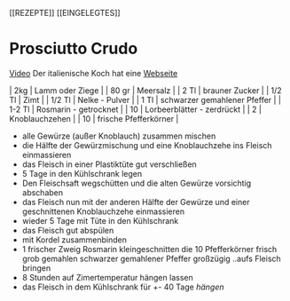 [[REZEPTE]] [[EINGELEGTES]]
# Prosciutto Crudo
[Video](https://www.youtube.com/watch?v=jl_ak-HEJwk)
Der italienische Koch hat eine [Webseite](https://www.cuoredicioccolato.it/index.php/fatto-in-casa/salumi/48-prosciutto-crudo-violino-di-agnello)

| 2kg    | Lamm oder Ziege              |
| 80 gr  | Meersalz                     |
| 2 Tl   | brauner Zucker               |
| 1/2 Tl | Zimt                         |
| 1/2 Tl | Nelke - Pulver               |
| 1 Tl   | schwarzer gemahlener Pfeffer |
| 1-2 Tl | Rosmarin - getrocknet        |
| 10     | Lorbeerblätter - zerdrückt   |
| 2      | Knoblauchzehen               |
| 10     | frische Pfefferkörner        |

- alle Gewürze (außer Knoblauch) zusammen mischen
- die Hälfte der Gewürzmischung und eine Knoblauchzehe ins Fleisch einmassieren
- das Fleisch in einer Plastiktüte gut verschließen
- 5 Tage in den Kühlschrank legen
- Den Fleischsaft wegschütten und die alten Gewürze vorsichtig abschaben
- das Fleisch nun mit der anderen Hälfte der Gewürze und einer geschnittenen
  Knoblauchzehe einmassieren
- wieder 5 Tage mit Tüte in den Kühlschrank
- das Fleisch gut abspülen
- mit Kordel zusammenbinden
- 1 frischer Zweig Rosmarin kleingeschnitten 
  die 10 Pfefferkörner frisch grob gemahlen
  schwarzer gemahlener Pfeffer großzügig
  ..aufs Fleisch bringen
- 8 Stunden auf Zimertemperatur hängen lassen
- das Fleisch in dem Kühlschrank für +- 40 Tage *hängen*

